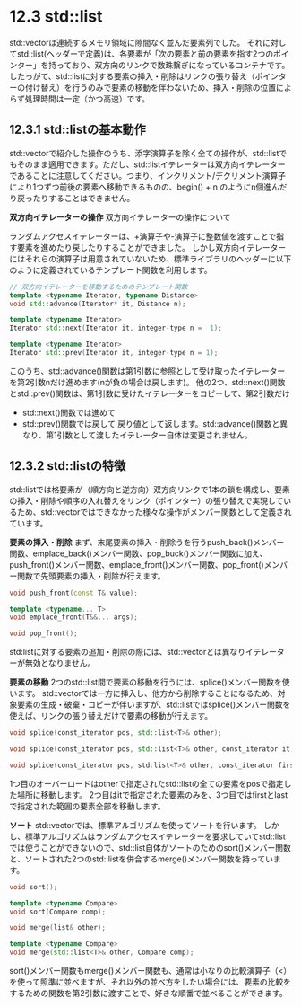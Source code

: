 # 12.3 std::list
std::vectorは連続するメモリ領域に隙間なく並んだ要素列でした。
それに対してstd::list(<list>ヘッダーで定義)は、各要素が「次の要素と前の要素を指す2つのポインター」を持っており、双方向のリンクで数珠繋ぎになっているコンテナです。
したっがて、std::listに対する要素の挿入・削除はリンクの張り替え（ポインターの付け替え）を行うのみで要素の移動を伴わないため、挿入・削除の位置によらず処理時間は一定（かつ高速）です。

## 12.3.1 std::listの基本動作
std::vectorで紹介した操作のうち、添字演算子を除く全ての操作が、std::listでもそのまま適用できます。ただし、std::listイテレーターは双方向イテレーターであることに注意してください。つまり、インクリメント/デクリメント演算子により1つずつ前後の要素へ移動できるものの、begin() + n のようにn個進んだり戻ったりすることはできません。

**双方向イテレーターの操作**
双方向イテレーターの操作について

ランダムアクセスイテレーターは、+演算子や-演算子に整数値を渡すことで指す要素を進めたり戻したりすることができました。
しかし双方向イテレーターにはそれらの演算子は用意されていないため、標準ライブラリの<iterator>ヘッダーに以下のように定義されているテンプレート関数を利用します。

```C++
// 双方向イテレーターを移動するためのテンプレート関数
template <typename Iterator, typename Distance>
void std::advance(Iterator* it, Distance n);

template <typename Iterator>
Iterator std::next(Iterator it, integer-type n =  1);

template <typename Iterator>
Iterator std::prev(Iterator it, integer-type n = 1);
```

このうち、std::advance()関数は第1引数に参照として受け取ったイテレーターを第2引数nだけ進めます(nが負の場合は戻します)。
他の2つ、std::next()関数とstd::prev()関数は、第1引数に受けたイテレーターをコピーして、第2引数だけ
- std::next()関数では進めて
- std::prev()関数では戻して
戻り値として返します。std::advance()関数と異なり、第1引数として渡したイテレーター自体は変更されません。

## 12.3.2 std::listの特徴
std::listでは格要素が（順方向と逆方向）双方向リンクで1本の鎖を構成し、要素の挿入・削除や順序の入れ替えをリンク（ポインター）の張り替えで実現しているため、std::vectorではできなかった様々な操作がメンバー関数として定義されています。

**要素の挿入・削除**
まず、末尾要素の挿入・削除うを行うpush_back()メンバー関数、emplace_back()メンバー関数、pop_buck()メンバー関数に加え、push_front()メンバー関数、emplace_front()メンバー関数、pop_front()メンバー関数で先頭要素の挿入・削除が行えます。
```C++
void push_front(const T& value);

template <typename... T>
void emplace_front(T&&... args);

void pop_front();
```

std:listに対する要素の追加・削除の際には、std::vectorとは異なりイテレーターが無効となりません。

**要素の移動**
2つのstd::list間で要素の移動を行うには、splice()メンバー関数を使います。
std::vectorでは一方に挿入し、他方から削除することになるため、対象要素の生成・破棄・コピーが伴いますが、std::listではsplice()メンバー関数を使えば、リンクの張り替えだけで要素の移動が行えます。

```C++
void splice(const_iterator pos, std::list<T>& other);

void splice(const_iterator pos, std::list<T>& other, const_iterator it);

void splice(const_iterator pos, std:list<T>& other, const_iterator first, const_iterator last);
```

1つ目のオーバーロードはotherで指定されたstd::listの全ての要素をposで指定した場所に移動します。
2つ目はitで指定された要素のみを、3つ目ではfirstとlastで指定された範囲の要素全部を移動します。

**ソート**
std::vectorでは、標準アルゴリズムを使ってソートを行います。
しかし、標準アルゴリズムはランダムアクセスイテレーターを要求していてstd::listでは使うことができないので、std::list自体がソートのためのsort()メンバー関数と、ソートされた2つのstd::listを併合するmerge()メンバー関数を持っています。
```C++
void sort();

template <typename Compare>
void sort(Compare comp);

void merge(list& other);

template <typename Compare>
void merge(std::list<T>& other, Compare comp);
```

sort()メンバー関数もmerge()メンバー関数も、通常は小なりの比較演算子（<）を使って照準に並べますが、それ以外の並べ方をしたい場合には、要素の比較をするための関数を第2引数に渡すことで、好きな順番で並べることができます。
